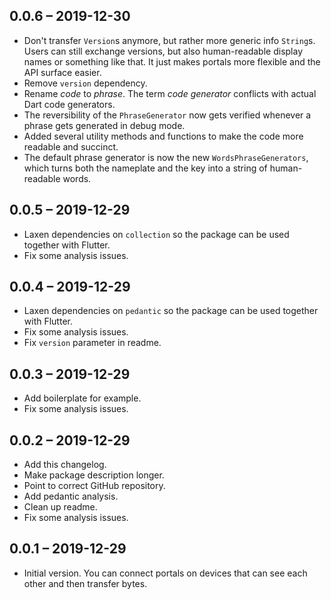 ## 0.0.6 – 2019-12-30

- Don't transfer `Version`s anymore, but rather more generic info `String`s. Users can still exchange versions, but also human-readable display names or something like that. It just makes portals more flexible and the API surface easier.
- Remove `version` dependency.
- Rename *code* to *phrase*. The term *code generator* conflicts with actual Dart code generators.
- The reversibility of the `PhraseGenerator` now gets verified whenever a phrase gets generated in debug mode.
- Added several utility methods and functions to make the code more readable and succinct.
- The default phrase generator is now the new `WordsPhraseGenerators`, which turns both the nameplate and the key into a string of human-readable words.

## 0.0.5 – 2019-12-29

- Laxen dependencies on `collection` so the package can be used together with Flutter.
- Fix some analysis issues.

## 0.0.4 – 2019-12-29

- Laxen dependencies on `pedantic` so the package can be used together with Flutter.
- Fix some analysis issues.
- Fix `version` parameter in readme.

## 0.0.3 – 2019-12-29

- Add boilerplate for example.
- Fix some analysis issues.

## 0.0.2 – 2019-12-29

- Add this changelog.
- Make package description longer.
- Point to correct GitHub repository.
- Add pedantic analysis.
- Clean up readme.
- Fix some analysis issues.

## 0.0.1 – 2019-12-29

- Initial version. You can connect portals on devices that can see each other and then transfer bytes.
